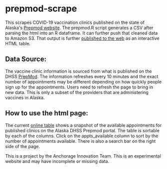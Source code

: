 
# prepmod-scrape

This scrapes COVID-19 vaccination clinics published on the state of Alaska's [Prepmod website](https://cw2-alaska-production.herokuapp.com/clinic/search). The prepmod.R script generates a CSV after parsing the html into an R dataframe. It can further push that cleaned data to Amazon S3. That output is further [published to the web](https://anc-prepmod.s3-us-west-2.amazonaws.com/index.html) as an interactive HTML table. 

## Data Source: 

The vaccine clinic information is sourced from what is published on the DHSS [PrepMod](https://cw2-alaska-production.herokuapp.com/clinic/search). The information refreshes every 10 minutes and the exact number of appointments may be different depending on how quickly people sign up for the appointments. Users need to refresh the page to bring in new data. This is only a subset of the providers that are administering vaccines in Alaska.

## How to use the html page: 

The current [online table](https://anc-prepmod.s3-us-west-2.amazonaws.com/index.html) shows a snapshot of the available appointments for published clinics on the Alaska DHSS Prepmod portal. The table is sortable by each of the columns. Click on the appts_available column to sort by the number of appointments available. There is also a search bar on the right side of the page.

 This is a project by the Anchorage Innovation Team. This is an experimental website and may have incomplete or missing data.


